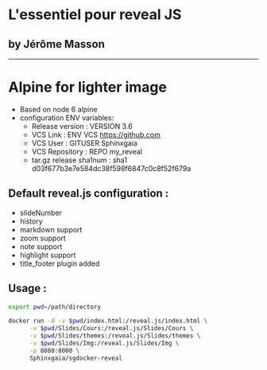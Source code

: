 # L'essentiel pour reveal JS
## by Jérôme Masson


--------


# Alpine for lighter image
- Based on node 6 alpine
- configuration ENV variables:
  - Release version : VERSION 3.6
  - VCS Link : ENV VCS https://github.com
  - VCS User :  GITUSER Sphinxgaia
  - VCS Repository : REPO my_reveal
  - tar.gz release sha1num : sha1 d03f677b3e7e584dc38f598f6847c0c8f52f679a

## Default reveal.js configuration :
  - slideNumber
  - history
  - markdown support
  - zoom support
  - note support
  - highlight support
  - title_footer plugin added

## Usage :

~~~bash
export pwd=/path/directory

docker run -d -v $pwd/index.html:/reveal.js/index.html \
      -v $pwd/Slides/Cours:/reveal.js/Slides/Cours \
      -v $pwd/Slides/themes:/reveal.js/Slides/themes \
      -v $pwd/Slides/Img:/reveal.js/Slides/Img \
      -p 8080:8000 \
      Sphinxgaia/sgdocker-reveal
~~~
